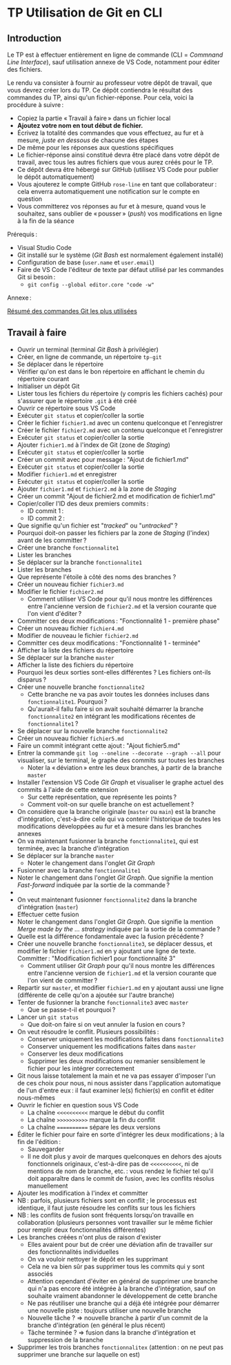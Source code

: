 # TP Utilisation de Git en CLI

## Introduction

Le TP est à effectuer entièrement en ligne de commande (CLI = _Commnand Line Interface_), sauf utilisation annexe de VS Code, notamment pour éditer des fichiers.

Le rendu va consister à fournir au professeur votre dépôt de travail, que vous devrez créer lors du TP. Ce dépôt contiendra le résultat des commandes du TP, ainsi qu'un fichier-réponse. Pour cela, voici la procédure à suivre :

- Copiez la partie « Travail à faire » dans un fichier local
- **Ajoutez votre nom en tout début de fichier.**
- Écrivez la totalité des commandes que vous effectuez, au fur et à mesure, _juste en dessous_ de chacune des étapes
- De même pour les réponses aux questions spécifiques
- Le fichier-réponse ainsi constitué devra être placé dans votre dépôt de travail, avec tous les autres fichiers que vous aurez créés pour le TP.
- Ce dépôt devra être hébergé sur GitHub (utilisez VS Code pour publier le dépôt automatiquement)
- Vous ajouterez le compte GitHub `rose-line` en tant que collaborateur : cela enverra automatiquement une notification sur le compte en question
- Vous committerez vos réponses au fur et à mesure, quand vous le souhaitez, sans oublier de « pousser » (_push_) vos modifications en ligne à la fin de la séance

Prérequis :

- Visual Studio Code
- Git installé sur le système (_Git Bash_ est normalement également installé)
- Configuration de base (`user.name` et `user.email`)
- Faire de VS Code l'éditeur de texte par défaut utilisé par les commandes Git si besoin :
  - `git config --global editor.core "code -w"`

Annexe :

[Résumé des commandes Git les plus utilisées](commandes_git.md)

## Travail à faire

- Ouvrir un terminal (terminal _Git Bash_ à privilégier)
- Créer, en ligne de commande, un répertoire `tp-git`
- Se déplacer dans le répertoire
- Vérifier qu'on est dans le bon répertoire en affichant le chemin du répertoire courant
- Initialiser un dépôt Git
- Lister tous les fichiers du répertoire (y compris les fichiers cachés) pour s'assurer que le répertoire `.git` à été créé
- Ouvrir ce répertoire sous VS Code
- Exécuter `git status` et copier/coller la sortie
- Créer le fichier `fichier1.md` avec un contenu quelconque et l'enregistrer
- Créer le fichier `fichier2.md` avec un contenu quelconque et l'enregistrer
- Exécuter `git status` et copier/coller la sortie
- Ajouter `fichier1.md` à l'index de Git (zone de _Staging_)
- Exécuter `git status` et copier/coller la sortie
- Créer un commit avec pour message : "Ajout de fichier1.md"
- Exécuter `git status` et copier/coller la sortie
- Modifier `fichier1.md` et enregistrer
- Exécuter `git status` et copier/coller la sortie
- Ajouter `fichier1.md` et `fichier2.md` à la zone de _Staging_
- Créer un commit "Ajout de fichier2.md et modification de fichier1.md"
- Copier/coller l'ID des deux premiers commits :
  - ID commit 1 :
  - ID commit 2 :
- Que signifie qu'un fichier est "_tracked_" ou "_untracked_" ?
- Pourquoi doit-on passer les fichiers par la zone de _Staging_ (l'index) avant de les committer ?
- Créer une branche `fonctionnalite1`
- Lister les branches
- Se déplacer sur la branche `fonctionnalite1`
- Lister les branches
- Que représente l'étoile à côté des noms des branches ?
- Créer un nouveau fichier `fichier3.md`
- Modifier le fichier `fichier2.md`
  - Comment utiliser VS Code pour qu'il nous montre les différences entre l'ancienne version de `fichier2.md` et la version courante que l'on vient d'éditer ?
- Committer ces deux modifications : "Fonctionnalité 1 - première phase"
- Créer un nouveau fichier `fichier4.md`
- Modifier de nouveau le fichier `fichier2.md`
- Committer ces deux modifications : "Fonctionnalité 1 - terminée"
- Afficher la liste des fichiers du répertoire
- Se déplacer sur la branche `master`
- Afficher la liste des fichiers du répertoire
- Pourquoi les deux sorties sont-elles différentes ? Les fichiers ont-ils disparus ?
- Créer une nouvelle branche `fonctionnalite2`
  - Cette branche ne va pas avoir toutes les données incluses dans `fonctionnalite1`. Pourquoi ?
  - Qu'aurait-il fallu faire si on avait souhaité démarrer la branche `fonctionnalite2` en intégrant les modifications récentes de `fonctionnalite1` ?
- Se déplacer sur la nouvelle branche `fonctionnalite2`
- Créer un nouveau fichier `fichier5.md`
- Faire un commit intégrant cette ajout : "Ajout fichier5.md"
- Entrer la commande `git log --oneline --decorate --graph --all` pour visualiser, sur le terminal, le graphe des commits sur toutes les branches
  - Noter la « déviation » entre les deux branches, à partir de la branche `master`
- Installer l'extension VS Code _Git Graph_ et visualiser le graphe actuel des commits à l'aide de cette extension
  - Sur cette représentation, que représente les points ?
  - Comment voit-on sur quelle branche on est actuellement ?
- On considère que la branche originale (`master` ou `main`) est la branche d'intégration, c'est-à-dire celle qui va contenir l'historique de toutes les modifications développées au fur et à mesure dans les branches annexes
- On va maintenant fusionner la branche `fonctionnalite1`, qui est terminée, avec la branche d'intégration
- Se déplacer sur la branche `master`
  - Noter le changement dans l'onglet _Git Graph_
- Fusionner avec la branche `fonctionnalite1`
- Noter le changement dans l'onglet _Git Graph_. Que signifie la mention _Fast-forward_ indiquée par la sortie de la commande ?
-
- On veut maintenant fusionner `fonctionnalite2` dans la branche d'intégration (`master`)
- Effectuer cette fusion
- Noter le changement dans l'onglet _Git Graph_. Que signifie la mention _Merge made by the ... strategy_ indiquée par la sortie de la commande ?
- Quelle est la différence fondamentale avec la fusion précédente ?
- Créer une nouvelle branche `fonctionnalite3`, se déplacer dessus, et modifier le fichier `fichier1.md` en y ajoutant une ligne de texte. Committer : "Modification fichier1 pour fonctionnalité 3"
  - Comment utiliser _Git Graph_ pour qu'il nous montre les différences entre l'ancienne version de `fichier1.md` et la version courante que l'on vient de committer ?
- Repartir sur `master`, et modifier `fichier1.md` en y ajoutant aussi une ligne (différente de celle qu'on a ajoutée sur l'autre branche)
- Tenter de fusionner la branche `fonctionnalite3` avec `master`
  - Que se passe-t-il et pourquoi ?
- Lancer un `git status`
  - Que doit-on faire si on veut annuler la fusion en cours ?
- On veut résoudre le conflit. Plusieurs possibilités :
  - Conserver uniquement les modifications faites dans `fonctionnalite3`
  - Conserver uniquement les modifications faites dans `master`
  - Conserver les deux modifications
  - Supprimer les deux modifications ou remanier sensiblement le fichier pour les intégrer correctement
- Git nous laisse totalement la main et ne va pas essayer d'imposer l'un de ces choix pour nous, ni nous assister dans l'application automatique de l'un d'entre eux : il faut examiner le(s) fichier(s) en conflit et éditer nous-mêmes
- Ouvrir le fichier en question sous VS Code
  - La chaîne `<<<<<<<<<<` marque le début du conflit
  - La chaîne `>>>>>>>>>>` marque la fin du conflit
  - La chaîne `==========` sépare les deux versions
- Éditer le fichier pour faire en sorte d'intégrer les deux modifications ; à la fin de l'édition :
  - Sauvegarder
  - Il ne doit plus y avoir de marques quelconques en dehors des ajouts fonctionnels originaux, c'est-à-dire pas de `<<<<<<<<<<`, ni de mentions de nom de branche, etc. : vous rendez le fichier tel qu'il doit apparaître dans le commit de fusion, avec les conflits résolus manuellement
- Ajouter les modification à l'index et committer
- NB : parfois, plusieurs fichiers sont en conflit ; le processus est identique, il faut juste résoudre les conflits sur tous les fichiers
- NB : les conflits de fusion sont fréquents lorsqu'on travaille en collaboration (plusieurs personnes vont travailler sur le même fichier pour remplir deux fonctionnalités différentes)
- Les branches créées n'ont plus de raison d'exister
  - Elles avaient pour but de créer une déviation afin de travailler sur des fonctionnalités individuelles
  - On va vouloir nettoyer le dépôt en les supprimant
  - Cela ne va bien sûr pas supprimer tous les commits qui y sont associés
  - Attention cependant d'éviter en général de supprimer une branche qui n'a pas encore été intégrée à la branche d'intégration, sauf on souhaite vraiment abandonner le développement de cette branche
  - Ne pas réutiliser une branche qui a déjà été intégrée pour démarrer une nouvelle piste : toujours utiliser une nouvelle branche
  - Nouvelle tâche ? => nouvelle branche à partir d'un commit de la branche d'intégration (en général le plus récent)
  - Tâche terminée ? => fusion dans la branche d'intégration et suppression de la branche
- Supprimer les trois branches `fonctionnalitex` (attention : on ne peut pas supprimer une branche sur laquelle on est)
